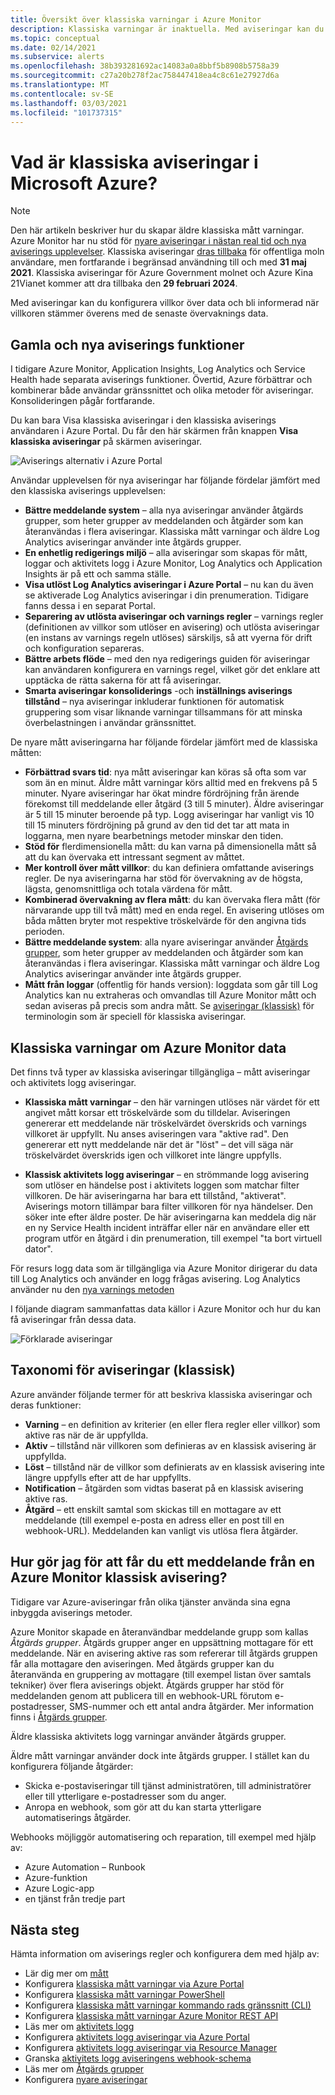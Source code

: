 ```yaml
---
title: Översikt över klassiska varningar i Azure Monitor
description: Klassiska varningar är inaktuella. Med aviseringar kan du övervaka Azures resurs mått, händelser eller loggar och meddelas när ett villkor som du anger är uppfyllt.
ms.topic: conceptual
ms.date: 02/14/2021
ms.subservice: alerts
ms.openlocfilehash: 38b393281692ac14083a0a8bbf5b8908b5758a39
ms.sourcegitcommit: c27a20b278f2ac758447418ea4c8c61e27927d6a
ms.translationtype: MT
ms.contentlocale: sv-SE
ms.lasthandoff: 03/03/2021
ms.locfileid: "101737315"
---
```

# <a name="what-are-classic-alerts-in-microsoft-azure"></a>Vad är klassiska aviseringar i Microsoft Azure?

> [!NOTE]
> Den här artikeln beskriver hur du skapar äldre klassiska mått varningar. Azure Monitor har nu stöd för [nyare aviseringar i nästan real tid och nya aviserings upplevelser](./alerts-overview.md). Klassiska aviseringar [dras tillbaka](./monitoring-classic-retirement.md) för offentliga moln användare, men fortfarande i begränsad användning till och med **31 maj 2021**. Klassiska aviseringar för Azure Government molnet och Azure Kina 21Vianet kommer att dra tillbaka den **29 februari 2024**.
>

Med aviseringar kan du konfigurera villkor över data och bli informerad när villkoren stämmer överens med de senaste övervaknings data.

## <a name="old-and-new-alerting-capabilities"></a>Gamla och nya aviserings funktioner

I tidigare Azure Monitor, Application Insights, Log Analytics och Service Health hade separata aviserings funktioner. Övertid, Azure förbättrar och kombinerar både användar gränssnittet och olika metoder för aviseringar. Konsolideringen pågår fortfarande.

Du kan bara Visa klassiska aviseringar i den klassiska aviserings användaren i Azure Portal. Du får den här skärmen från knappen **Visa klassiska aviseringar** på skärmen aviseringar. 

 ![Aviserings alternativ i Azure Portal](media/alerts-classic.overview/monitor-alert-screen2.png)

Användar upplevelsen för nya aviseringar har följande fördelar jämfört med den klassiska aviserings upplevelsen:
- **Bättre meddelande system** – alla nya aviseringar använder åtgärds grupper, som heter grupper av meddelanden och åtgärder som kan återanvändas i flera aviseringar. Klassiska mått varningar och äldre Log Analytics aviseringar använder inte åtgärds grupper.
- **En enhetlig redigerings miljö** – alla aviseringar som skapas för mått, loggar och aktivitets logg i Azure Monitor, Log Analytics och Application Insights är på ett och samma ställe.
- **Visa utlöst Log Analytics aviseringar i Azure Portal** – nu kan du även se aktiverade Log Analytics aviseringar i din prenumeration. Tidigare fanns dessa i en separat Portal.
- **Separering av utlösta aviseringar och varnings regler** – varnings regler (definitionen av villkor som utlöser en avisering) och utlösta aviseringar (en instans av varnings regeln utlöses) särskiljs, så att vyerna för drift och konfiguration separeras.
- **Bättre arbets flöde** – med den nya redigerings guiden för aviseringar kan användaren konfigurera en varnings regel, vilket gör det enklare att upptäcka de rätta sakerna för att få aviseringar.
- **Smarta aviseringar konsoliderings** -och **inställnings aviserings tillstånd**  – nya aviseringar inkluderar funktionen för automatisk gruppering som visar liknande varningar tillsammans för att minska överbelastningen i användar gränssnittet. 

De nyare mått aviseringarna har följande fördelar jämfört med de klassiska måtten:
- **Förbättrad svars tid**: nya mått aviseringar kan köras så ofta som var som än en minut. Äldre mått varningar körs alltid med en frekvens på 5 minuter. Nyare aviseringar har ökat mindre fördröjning från ärende förekomst till meddelande eller åtgärd (3 till 5 minuter). Äldre aviseringar är 5 till 15 minuter beroende på typ.  Logg aviseringar har vanligt vis 10 till 15 minuters fördröjning på grund av den tid det tar att mata in loggarna, men nyare bearbetnings metoder minskar den tiden. 
- **Stöd för** flerdimensionella mått: du kan varna på dimensionella mått så att du kan övervaka ett intressant segment av måttet.
- **Mer kontroll över mått villkor**: du kan definiera omfattande aviserings regler. De nya aviseringarna har stöd för övervakning av de högsta, lägsta, genomsnittliga och totala värdena för mått.
- **Kombinerad övervakning av flera mått**: du kan övervaka flera mått (för närvarande upp till två mått) med en enda regel. En avisering utlöses om båda måtten bryter mot respektive tröskelvärde för den angivna tids perioden.
- **Bättre meddelande system**: alla nyare aviseringar använder [Åtgärds grupper](./action-groups.md), som heter grupper av meddelanden och åtgärder som kan återanvändas i flera aviseringar.  Klassiska mått varningar och äldre Log Analytics aviseringar använder inte åtgärds grupper. 
- **Mått från loggar** (offentlig för hands version): loggdata som går till Log Analytics kan nu extraheras och omvandlas till Azure Monitor mått och sedan aviseras på precis som andra mått. Se [aviseringar (klassisk)]() för terminologin som är speciell för klassiska aviseringar. 


## <a name="classic-alerts-on-azure-monitor-data"></a>Klassiska varningar om Azure Monitor data
Det finns två typer av klassiska aviseringar tillgängliga – mått aviseringar och aktivitets logg aviseringar.

* **Klassiska mått varningar** – den här varningen utlöses när värdet för ett angivet mått korsar ett tröskelvärde som du tilldelar. Aviseringen genererar ett meddelande när tröskelvärdet överskrids och varnings villkoret är uppfyllt. Nu anses aviseringen vara "aktive rad". Den genererar ett nytt meddelande när det är "löst" – det vill säga när tröskelvärdet överskrids igen och villkoret inte längre uppfylls.

* **Klassisk aktivitets logg aviseringar** – en strömmande logg avisering som utlöser en händelse post i aktivitets loggen som matchar filter villkoren. De här aviseringarna har bara ett tillstånd, "aktiverat". Aviserings motorn tillämpar bara filter villkoren för nya händelser. Den söker inte efter äldre poster. De här aviseringarna kan meddela dig när en ny Service Health incident inträffar eller när en användare eller ett program utför en åtgärd i din prenumeration, till exempel "ta bort virtuell dator".

För resurs logg data som är tillgängliga via Azure Monitor dirigerar du data till Log Analytics och använder en logg frågas avisering. Log Analytics använder nu den [nya varnings metoden](./alerts-overview.md) 

I följande diagram sammanfattas data källor i Azure Monitor och hur du kan få aviseringar från dessa data.

![Förklarade aviseringar](media/alerts-classic.overview/Alerts_Overview_Resource_v5.png)

## <a name="taxonomy-of-alerts-classic"></a>Taxonomi för aviseringar (klassisk)
Azure använder följande termer för att beskriva klassiska aviseringar och deras funktioner:
* **Varning** – en definition av kriterier (en eller flera regler eller villkor) som aktive ras när de är uppfyllda.
* **Aktiv** – tillstånd när villkoren som definieras av en klassisk avisering är uppfyllda.
* **Löst** – tillstånd när de villkor som definierats av en klassisk avisering inte längre uppfylls efter att de har uppfyllts.
* **Notification** – åtgärden som vidtas baserat på en klassisk avisering aktive ras.
* **Åtgärd** – ett enskilt samtal som skickas till en mottagare av ett meddelande (till exempel e-posta en adress eller en post till en webhook-URL). Meddelanden kan vanligt vis utlösa flera åtgärder.

## <a name="how-do-i-receive-a-notification-from-an-azure-monitor-classic-alert"></a>Hur gör jag för att får du ett meddelande från en Azure Monitor klassisk avisering?
Tidigare var Azure-aviseringar från olika tjänster använda sina egna inbyggda aviserings metoder. 

Azure Monitor skapade en återanvändbar meddelande grupp som kallas *Åtgärds grupper*. Åtgärds grupper anger en uppsättning mottagare för ett meddelande. När en avisering aktive ras som refererar till åtgärds gruppen får alla mottagare den aviseringen. Med åtgärds grupper kan du återanvända en gruppering av mottagare (till exempel listan över samtals tekniker) över flera aviserings objekt. Åtgärds grupper har stöd för meddelanden genom att publicera till en webhook-URL förutom e-postadresser, SMS-nummer och ett antal andra åtgärder.  Mer information finns i [Åtgärds grupper](./action-groups.md). 

Äldre klassiska aktivitets logg varningar använder åtgärds grupper.

Äldre mått varningar använder dock inte åtgärds grupper. I stället kan du konfigurera följande åtgärder: 
- Skicka e-postaviseringar till tjänst administratören, till administratörer eller till ytterligare e-postadresser som du anger.
- Anropa en webhook, som gör att du kan starta ytterligare automatiserings åtgärder.

Webhooks möjliggör automatisering och reparation, till exempel med hjälp av:
- Azure Automation – Runbook
- Azure-funktion
- Azure Logic-app
- en tjänst från tredje part

## <a name="next-steps"></a>Nästa steg
Hämta information om aviserings regler och konfigurera dem med hjälp av:

* Lär dig mer om [mått](../data-platform.md)
* Konfigurera [klassiska mått varningar via Azure Portal](alerts-classic-portal.md)
* Konfigurera [klassiska mått varningar PowerShell](alerts-classic-portal.md)
* Konfigurera [klassiska mått varningar kommando rads gränssnitt (CLI)](alerts-classic-portal.md)
* Konfigurera [klassiska mått varningar Azure Monitor REST API](/rest/api/monitor/alertrules)
* Läs mer om [aktivitets logg](../essentials/platform-logs-overview.md)
* Konfigurera [aktivitets logg aviseringar via Azure Portal](./activity-log-alerts.md)
* Konfigurera [aktivitets logg aviseringar via Resource Manager](./alerts-activity-log.md)
* Granska [aktivitets logg aviseringens webhook-schema](activity-log-alerts-webhook.md)
* Läs mer om [Åtgärds grupper](./action-groups.md)
* Konfigurera [nyare aviseringar](alerts-metric.md)